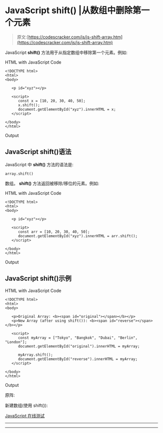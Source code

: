 # JavaScript shift() |从数组中删除第一个元素

> 原文:[https://codescracker.com/js/js-shift-array.htm](https://codescracker.com/js/js-shift-array.htm)

JavaScript **shift()** 方法用于从指定数组中移除第一个元素。例如:

HTML with JavaScript Code

```
<!DOCTYPE html>
<html>
<body>

   <p id="xyz"></p>

   <script>
      const x = [10, 20, 30, 40, 50];
      x.shift();
      document.getElementById("xyz").innerHTML = x;
   </script>

</body>
</html>
```

Output

## JavaScript shift()语法

JavaScript 中 **shift()** 方法的语法是:

```
array.shift()
```

数组。 **shift()** 方法返回被移除/移位的元素。例如:

HTML with JavaScript Code

```
<!DOCTYPE html>
<html>
<body>

   <p id="xyz"></p>

   <script>
      const arr = [10, 20, 30, 40, 50];
      document.getElementById("xyz").innerHTML = arr.shift();
   </script>

</body>
</html>
```

Output

## JavaScript shift()示例

HTML with JavaScript Code

```
<!DOCTYPE html>
<html>
<body>

   <p>Original Array: <b><span id="original"></span></b></p>
   <p>New Array (after using shift()): <b><span id="reverse"></span></b></p>

   <script>
      const myArray = ["Tokyo", "Bangkok", "Dubai", "Berlin", "London"];
      document.getElementById("original").innerHTML = myArray;

      myArray.shift();
      document.getElementById("reverse").innerHTML = myArray;
   </script>

</body>
</html>
```

Output

原阵:

新建数组(使用 shift()):

[JavaScript 在线测试](/exam/showtest.php?subid=6)

* * *

* * *